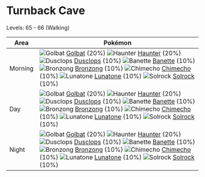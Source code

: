 # Turnback Cave
Levels: 65 - 66 (Walking)

Area       | Pokémon
---        | ---
Morning    | ![][042]  [Golbat] (20%) ![][093]  [Haunter] (20%) ![][356]  [Dusclops] (10%)  ![][354]  [Banette] (10%) ![][437]  [Bronzong] (10%) ![][358]  [Chimecho] (10%)  ![][337]  [Lunatone] (10%) ![][338]  [Solrock] (10%)
Day        | ![][042]  [Golbat] (20%) ![][093]  [Haunter] (20%) ![][356]  [Dusclops] (10%)  ![][354]  [Banette] (10%) ![][437]  [Bronzong] (10%) ![][358]  [Chimecho] (10%)  ![][337]  [Lunatone] (10%) ![][338]  [Solrock] (10%)
Night      | ![][042]  [Golbat] (20%) ![][093]  [Haunter] (20%) ![][356]  [Dusclops] (10%)  ![][354]  [Banette] (10%) ![][437]  [Bronzong] (10%) ![][358]  [Chimecho] (10%)  ![][337]  [Lunatone] (10%) ![][338]  [Solrock] (10%)



[042]: https://raw.githubusercontent.com/PokeAPI/sprites/master/sprites/pokemon/42.png "Golbat"
[093]: https://raw.githubusercontent.com/PokeAPI/sprites/master/sprites/pokemon/93.png "Haunter"
[337]: https://raw.githubusercontent.com/PokeAPI/sprites/master/sprites/pokemon/337.png "Lunatone"
[338]: https://raw.githubusercontent.com/PokeAPI/sprites/master/sprites/pokemon/338.png "Solrock"
[354]: https://raw.githubusercontent.com/PokeAPI/sprites/master/sprites/pokemon/354.png "Banette"
[356]: https://raw.githubusercontent.com/PokeAPI/sprites/master/sprites/pokemon/356.png "Dusclops"
[358]: https://raw.githubusercontent.com/PokeAPI/sprites/master/sprites/pokemon/358.png "Chimecho"
[437]: https://raw.githubusercontent.com/PokeAPI/sprites/master/sprites/pokemon/437.png "Bronzong"
[Golbat]: /pokemon_changes/042/
[Haunter]: /pokemon_changes/093/
[Lunatone]: /pokemon_changes/337/
[Solrock]: /pokemon_changes/338/
[Banette]: /pokemon_changes/354/
[Dusclops]: /pokemon_changes/356/
[Chimecho]: /pokemon_changes/358/
[Bronzong]: /pokemon_changes/437/
